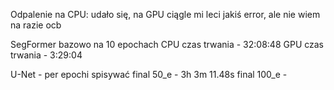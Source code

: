 Odpalenie na CPU: udało się, na GPU ciągle mi leci jakiś error, ale nie wiem na razie ocb

SegFormer bazowo na 10 epochach
CPU czas trwania - 32:08:48
GPU czas trwania - 3:29:04

U-Net - per epochi spisywać
final 50_e - 3h 3m 11.48s 
final 100_e - 